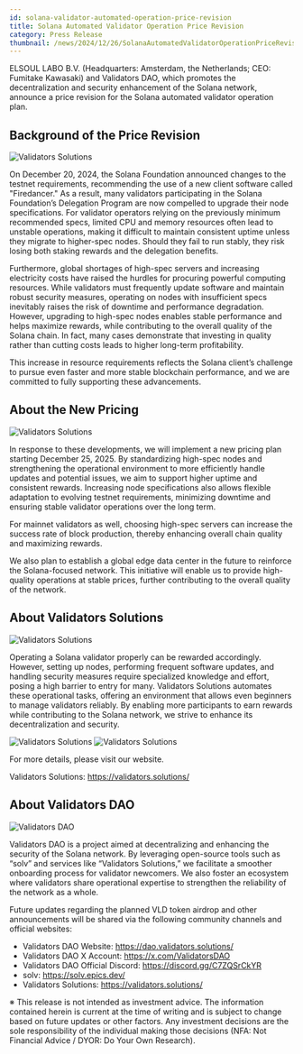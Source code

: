 ```yaml
---
id: solana-validator-automated-operation-price-revision
title: Solana Automated Validator Operation Price Revision
category: Press Release
thumbnail: /news/2024/12/26/SolanaAutomatedValidatorOperationPriceRevisionEN.jpg
---
```


ELSOUL LABO B.V. (Headquarters: Amsterdam, the Netherlands; CEO: Fumitake Kawasaki) and Validators DAO, which promotes the decentralization and security enhancement of the Solana network, announce a price revision for the Solana automated validator operation plan.

## Background of the Price Revision

![Validators Solutions](/news/2024/12/26/UpdateFromSolana.jpg)

On December 20, 2024, the Solana Foundation announced changes to the testnet requirements, recommending the use of a new client software called "Firedancer." As a result, many validators participating in the Solana Foundation’s Delegation Program are now compelled to upgrade their node specifications. For validator operators relying on the previously minimum recommended specs, limited CPU and memory resources often lead to unstable operations, making it difficult to maintain consistent uptime unless they migrate to higher-spec nodes. Should they fail to run stably, they risk losing both staking rewards and the delegation benefits.

Furthermore, global shortages of high-spec servers and increasing electricity costs have raised the hurdles for procuring powerful computing resources. While validators must frequently update software and maintain robust security measures, operating on nodes with insufficient specs inevitably raises the risk of downtime and performance degradation. However, upgrading to high-spec nodes enables stable performance and helps maximize rewards, while contributing to the overall quality of the Solana chain. In fact, many cases demonstrate that investing in quality rather than cutting costs leads to higher long-term profitability.

This increase in resource requirements reflects the Solana client’s challenge to pursue even faster and more stable blockchain performance, and we are committed to fully supporting these advancements.

## About the New Pricing

![Validators Solutions](/news/2024/12/26/ValidatorsSolutionsPriceListEN.jpg)

In response to these developments, we will implement a new pricing plan starting December 25, 2025. By standardizing high-spec nodes and strengthening the operational environment to more efficiently handle updates and potential issues, we aim to support higher uptime and consistent rewards. Increasing node specifications also allows flexible adaptation to evolving testnet requirements, minimizing downtime and ensuring stable validator operations over the long term.

For mainnet validators as well, choosing high-spec servers can increase the success rate of block production, thereby enhancing overall chain quality and maximizing rewards.

We also plan to establish a global edge data center in the future to reinforce the Solana-focused network. This initiative will enable us to provide high-quality operations at stable prices, further contributing to the overall quality of the network.

## About Validators Solutions

![Validators Solutions](/news/2024/12/26/ValidatorsSolutions.jpg)

Operating a Solana validator properly can be rewarded accordingly. However, setting up nodes, performing frequent software updates, and handling security measures require specialized knowledge and effort, posing a high barrier to entry for many. Validators Solutions automates these operational tasks, offering an environment that allows even beginners to manage validators reliably. By enabling more participants to earn rewards while contributing to the Solana network, we strive to enhance its decentralization and security.

![Validators Solutions](/news/2024/12/26/WhatIsValidatorEN.jpg)
![Validators Solutions](/news/2024/12/26/HowToStartEarningEN.jpg)

For more details, please visit our website.

Validators Solutions: https://validators.solutions/

## About Validators DAO

![Validators DAO](/news/2024/12/25/ValidatorsDAO.jpg)

Validators DAO is a project aimed at decentralizing and enhancing the security of the Solana network. By leveraging open-source tools such as “solv” and services like “Validators Solutions,” we facilitate a smoother onboarding process for validator newcomers. We also foster an ecosystem where validators share operational expertise to strengthen the reliability of the network as a whole.

Future updates regarding the planned VLD token airdrop and other announcements will be shared via the following community channels and official websites:

- Validators DAO Website: https://dao.validators.solutions/
- Validators DAO X Account: https://x.com/ValidatorsDAO
- Validators DAO Official Discord: https://discord.gg/C7ZQSrCkYR
- solv: https://solv.epics.dev/
- Validators Solutions: https://validators.solutions/

※ This release is not intended as investment advice. The information contained herein is current at the time of writing and is subject to change based on future updates or other factors. Any investment decisions are the sole responsibility of the individual making those decisions (NFA: Not Financial Advice / DYOR: Do Your Own Research).
